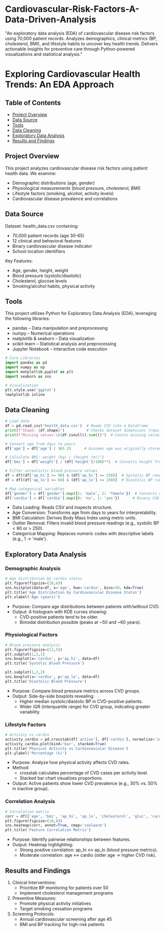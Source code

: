 # Cardiovascular-Risk-Factors-A-Data-Driven-Analysis
"An exploratory data analysis (EDA) of cardiovascular disease risk factors using 70,000 patient records. Analyzes demographics, clinical metrics (BP, cholesterol, BMI), and lifestyle habits to uncover key health trends. Delivers actionable insights for preventive care through Python-powered visualizations and statistical analysis."


# Exploring Cardiovascular Health Trends: An EDA Approach

## Table of Contents
 
 - [Project Overview](#project-overview)
 - [Data Source](#data-source)
 - [Tools](#tools)
 - [Data Cleaning](#data-cleaning)
 - [Exploratory Data Analysis](#exploratory-data-analysis)
 - [Results and Findings](#results-and-findings)

## Project Overview

This project analyzes cardiovascular disease risk factors using patient health data. We examine:

 - Demographic distributions (age, gender)
 - Physiological measurements (blood pressure, cholesterol, BMI)
 - Lifestyle factors (smoking, alcohol, activity levels)
 - Cardiovascular disease prevalence and correlations

## Data Source

Dataset: health_data.csv containing:

 - 70,000 patient records (age 30-65)
 - 12 clinical and behavioral features
 - Binary cardiovascular disease indicator
 - School location identifiers

Key Features:

- Age, gender, height, weight
- Blood pressure (systolic/diastolic)
- Cholesterol, glucose levels
- Smoking/alcohol habits, physical activity

## Tools

This project utilizes Python for Exploratory Data Analysis (EDA), leveraging the following libraries:
- pandas – Data manipulation and preprocessing
- numpy – Numerical operations
- matplotlib & seaborn – Data visualization
- scikit-learn – Statistical analysis and preprocessing
- Jupyter Notebook – Interactive code execution

```python
# Core Libraries
import pandas as pd
import numpy as np
import matplotlib.pyplot as plt
import seaborn as sns

# Visualization
plt.style.use('ggplot')
%matplotlib inline
```

## Data Cleaning

```python
# Load data
df = pd.read_csv('health_data.csv')  # Reads CSV into a DataFrame
print(f"Shape: {df.shape}")          # Checks dataset dimensions (rows, columns)
print(f"Missing values:\n{df.isnull().sum()}")  # Counts missing values per column

# Convert age from days to years
df['age'] = df['age'] / 365.25      # Assumes age was originally stored in days

# Calculate BMI: weight (kg) / (height (m))^2
df['bmi'] = df['weight'] / (df['height']/100)**2  # Converts height from cm to m

# Filter unrealistic blood pressure values
df = df[(df['ap_hi'] >= 90) & (df['ap_hi'] <= 250)]  # Systolic BP range
df = df[(df['ap_lo'] >= 60) & (df['ap_lo'] <= 150)]  # Diastolic BP range

# Map categorical variables
df['gender'] = df['gender'].map({1: 'male', 2: 'female'})  # Converts numeric to string labels
df['cardio'] = df['cardio'].map({0: 'no', 1: 'yes'})      # Binary CVD status to yes/no
```
- Data Loading: Reads CSV and inspects structure.
- Age Conversion: Transforms age from days to years for interpretability.
- BMI Calculation: Derives Body Mass Index using metric units.
- Outlier Removal: Filters invalid blood pressure readings (e.g., systolic BP < 90 or > 250).
- Categorical Mapping: Replaces numeric codes with descriptive labels (e.g., 1 → 'male').

## Exploratory Data Analysis 

### Demographic Analysis

```python
# Age distribution by cardio status
plt.figure(figsize=(10,6))
sns.histplot(data=df, x='age', hue='cardio', bins=30, kde=True)
plt.title('Age Distribution by Cardiovascular Disease Status')
plt.xlabel('Age (years)')
```
- Purpose: Compare age distributions between patients with/without CVD.
- Output: A histogram with KDE curves showing:
  - CVD-positive patients tend to be older.
  - Bimodal distribution possible (peaks at ~50 and ~60 years).

### Physiological Factors

```python
# Blood pressure analysis
plt.figure(figsize=(12,5))
plt.subplot(1,2,1)
sns.boxplot(x='cardio', y='ap_hi', data=df)
plt.title('Systolic Blood Pressure')

plt.subplot(1,2,2)
sns.boxplot(x='cardio', y='ap_lo', data=df)
plt.title('Diastolic Blood Pressure')
```
- Purpose: Compare blood pressure metrics across CVD groups.
- Output: Side-by-side boxplots revealing:
  - Higher median systolic/diastolic BP in CVD-positive patients.
  - Wider IQR (interquartile range) for CVD group, indicating greater variability.

### Lifestyle Factors

```python
# Activity vs cardio
activity_cardio = pd.crosstab(df['active'], df['cardio'], normalize='index')*100
activity_cardio.plot(kind='bar', stacked=True)
plt.title('Physical Activity vs Cardiovascular Disease')
plt.ylabel('Percentage (%)')
```
- Purpose: Analyze how physical activity affects CVD rates.
- Method:
  - crosstab calculates percentage of CVD cases per activity level.
  - Stacked bar chart visualizes proportions.
- Output: Active patients show lower CVD prevalence (e.g., 30% vs. 50% in inactive group).

### Correlation Analysis

```python
# Correlation matrix
corr = df[['age', 'bmi', 'ap_hi', 'ap_lo', 'cholesterol', 'gluc', 'cardio']].corr()
plt.figure(figsize=(10,8))
sns.heatmap(corr, annot=True, cmap='coolwarm')
plt.title('Feature Correlation Matrix')
```
- Purpose: Identify pairwise relationships between features.
- Output: Heatmap highlighting:
  - Strong positive correlation: ap_hi ↔ ap_lo (blood pressure metrics).
  - Moderate correlation: age ↔ cardio (older age → higher CVD risk).

## Results and Findings

1. Clinical Interventions:
   - Prioritize BP monitoring for patients over 50
   - Implement cholesterol management programs
2. Preventive Measures:
   - Promote physical activity initiatives
   - Target smoking cessation programs
3. Screening Protocols:
   - Annual cardiovascular screening after age 45
   - BMI and BP tracking for high-risk patients

